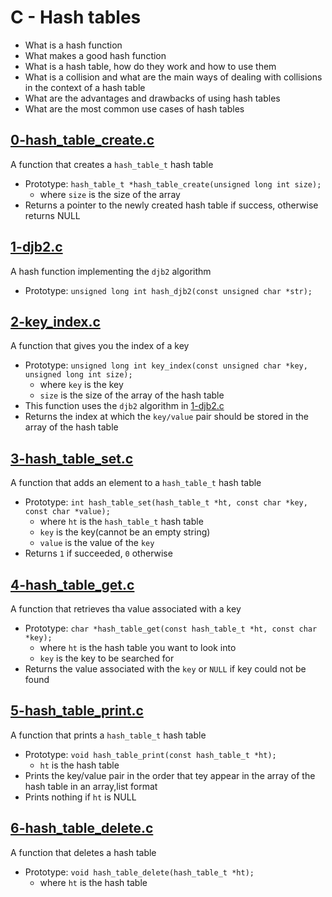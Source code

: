 # C - Hash tables
  - What is a hash function
  - What makes a good hash function
  - What is a hash table, how do they work and how to use them
  - What is a collision and what are the main ways of dealing with collisions in the context of a hash table
  - What are the advantages and drawbacks of using hash tables
  - What are the most common use cases of hash tables

## [0-hash_table_create.c](https://github.com/awinabaab/alx-low_level_programming/blob/master/0x1A-hash_tables/0-hash_table_create.c)
   A function that creates a `hash_table_t` hash table
   - Prototype: `hash_table_t *hash_table_create(unsigned long int size);`
     - where `size` is the size of the array
   - Returns a pointer to the newly created hash table if success, otherwise returns NULL

## [1-djb2.c](https://github.com/awinabaab/alx-low_level_programming/blob/master/0x1A-hash_tables/1-djb2.c)
   A hash function implementing the `djb2` algorithm
   - Prototype: `unsigned long int hash_djb2(const unsigned char *str);`

## [2-key_index.c](https://github.com/awinabaab/alx-low_level_programming/blob/master/0x1A-hash_tables/2-key_index.c)
   A function that gives you the index of a key
   - Prototype: `unsigned long int key_index(const unsigned char *key, unsigned long int size);`
     - where `key` is the key
     - `size` is the size of the array of the hash table
   - This function uses the `djb2` algorithm in [1-djb2.c](https://github.com/awinabaab/alx-low_level_programming/blob/master/0x1A-hash_tables/1-djb2.c)
   - Returns the index at which the `key/value` pair should be stored in the array of the hash table

## [3-hash_table_set.c](https://github.com/awinabaab/alx-low_level_programming/blob/master/0x1A-hash_tables/3-hash_table_set.c)
   A function that adds an element to a `hash_table_t` hash table
   - Prototype: `int hash_table_set(hash_table_t *ht, const char *key, const char *value);`
     - where `ht` is the `hash_table_t` hash table
     - `key` is the key(cannot be an empty string)
     - `value` is the value of the `key`
   - Returns `1` if succeeded, `0` otherwise

## [4-hash_table_get.c](https://github.com/awinabaab/alx-low_level_programming/blob/master/0x1A-hash_tables/4-hash_table_get.c)
   A function that retrieves tha value associated with a key
   - Prototype: `char *hash_table_get(const hash_table_t *ht, const char *key);`
     - where `ht` is the hash table you want to look into
     - `key` is the key to be searched for
   - Returns the value associated with the `key` or `NULL` if key could not be found

## [5-hash_table_print.c](https://github.com/awinabaab/alx-low_level_programming/blob/master/0x1A-hash_tables/5-hash_table_print.c)
   A function that prints a `hash_table_t` hash table
   - Prototype: `void hash_table_print(const hash_table_t *ht);`
     - `ht` is the hash table
   - Prints the key/value pair in the order that tey appear in the array of the hash table in an array,list format
   - Prints nothing if `ht` is NULL

## [6-hash_table_delete.c](https://github.com/awinabaab/alx-low_level_programming/blob/master/0x1A-hash_tables/6-hash_table_delete.c)
   A function that deletes a hash table
   - Prototype: `void hash_table_delete(hash_table_t *ht);`
     - where `ht` is the hash table